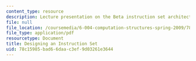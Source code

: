 ```yaml
---
content_type: resource
description: Lecture presentation on the Beta instruction set architecture and compilation.
file: null
file_location: /coursemedia/6-004-computation-structures-spring-2009/78c15985bad66daac3ef9d03261e3644_MIT6_004s09_lec10.pdf
file_type: application/pdf
resourcetype: Document
title: Designing an Instruction Set
uid: 78c15985-bad6-6daa-c3ef-9d03261e3644
---
```


